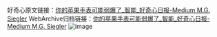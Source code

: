 好奇心原文链接：[你的苹果手表可能弱爆了_智能_好奇心日报-Medium M.G. Siegler](https://www.qdaily.com/articles/9775.html)
WebArchive归档链接：[你的苹果手表可能弱爆了_智能_好奇心日报-Medium M.G. Siegler](http://web.archive.org/web/20190623154936/https://www.qdaily.com/articles/9775.html)
![image](http://ww3.sinaimg.cn/large/007d5XDply1g3vgkb95h9j30u02nj4qp)